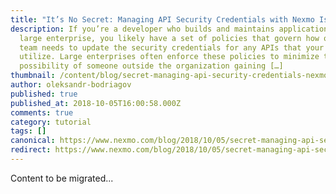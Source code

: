 ```yaml
---
title: "It’s No Secret: Managing API Security Credentials with Nexmo Is Easy"
description: If you’re a developer who builds and maintains applications for a
  large enterprise, you likely have a set of policies that govern how often your
  team needs to update the security credentials for any APIs that your apps
  utilize. Large enterprises often enforce these policies to minimize the
  possibility of someone outside the organization gaining […]
thumbnail: /content/blog/secret-managing-api-security-credentials-nexmo-easy/API-Security.png
author: oleksandr-bodriagov
published: true
published_at: 2018-10-05T16:00:58.000Z
comments: true
category: tutorial
tags: []
canonical: https://www.nexmo.com/blog/2018/10/05/secret-managing-api-security-credentials-nexmo-easy
redirect: https://www.nexmo.com/blog/2018/10/05/secret-managing-api-security-credentials-nexmo-easy
---
```


Content to be migrated...
